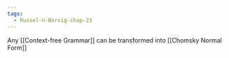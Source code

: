 ```yaml
---
tags:
  - Russel-n-Norvig-chap-23
---
```

Any [[Context-free Grammar]] can be transformed into [[Chomsky Normal Form]]